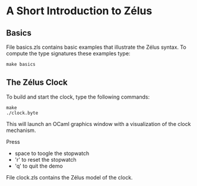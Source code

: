 # A Short Introduction to Zélus

## Basics

File basics.zls contains basic examples that illustrate the Zélus syntax.
To compute the type signatures these examples type:

```
make basics
```

## The Zélus Clock

To build and start the clock, type the following commands:

```
make
./clock.byte
```

This will launch an OCaml graphics window with a visualization of the
clock mechanism.

Press
- space to toogle the stopwatch
- 'r' to reset the stopwatch
- 'q' to quit the demo

File clock.zls contains the Zélus model of the clock.

